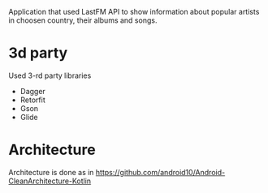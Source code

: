 
Application that used LastFM API to show information about popular artists in choosen country, their albums and songs.

# 3d party
Used 3-rd party libraries
* Dagger
* Retorfit
* Gson
* Glide

# Architecture
Architecture is done as in https://github.com/android10/Android-CleanArchitecture-Kotlin

